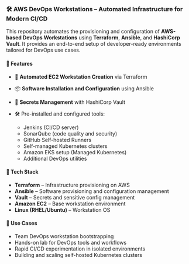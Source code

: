 

### 🛠️ AWS DevOps Workstations – Automated Infrastructure for Modern CI/CD

This repository automates the provisioning and configuration of **AWS-based DevOps Workstations** using **Terraform**, **Ansible**, and **HashiCorp Vault**. It provides an end-to-end setup of developer-ready environments tailored for DevOps use cases.

#### 🚀 Features

* 🔧 **Automated EC2 Workstation Creation** via Terraform
* 📦 **Software Installation and Configuration** using Ansible
* 🔐 **Secrets Management** with HashiCorp Vault
* 🛠️ Pre-installed and configured tools:

  * Jenkins (CI/CD server)
  * SonarQube (code quality and security)
  * GitHub Self-hosted Runners
  * Self-managed Kubernetes clusters
  * Amazon EKS setup (Managed Kubernetes)
  * Additional DevOps utilities

#### 📁 Tech Stack

* **Terraform** – Infrastructure provisioning on AWS
* **Ansible** – Software provisioning and configuration management
* **Vault** – Secrets and sensitive config management
* **Amazon EC2** – Base workstation environment
* **Linux (RHEL/Ubuntu)** – Workstation OS

#### 🧩 Use Cases

* Team DevOps workstation bootstrapping
* Hands-on lab for DevOps tools and workflows
* Rapid CI/CD experimentation in isolated environments
* Building and scaling self-hosted Kubernetes clusters

